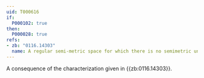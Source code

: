 ```yaml
---
uid: T000616
if:
  P000102: true
then:
  P000028: true
refs:
- zb: "0116.14303"
  name: A regular semi-metric space for which there is no semimetric under which all spheres are open. (Heath)
---
```


A consequence of the characterization given in {{zb:0116.14303}}.
